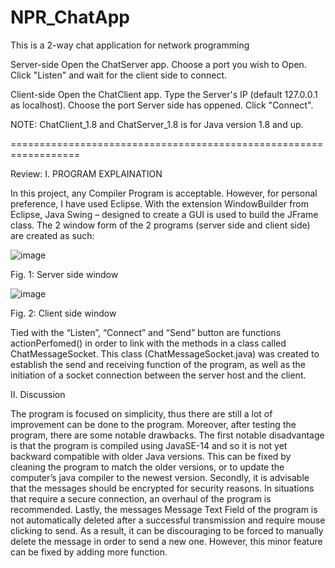 # NPR_ChatApp
This is a 2-way chat application for network programming

Server-side
Open the ChatServer app. 
Choose a port you wish to Open.
Click "Listen" and wait for the client side to connect.

Client-side
Open the ChatClient app.
Type the Server's IP (default 127.0.0.1 as localhost).
Choose the port Server side has oppened.
Click "Connect".

NOTE: ChatClient_1.8 and ChatServer_1.8 is for Java version 1.8 and up.

==================================================================

Review:
I.	PROGRAM EXPLAINATION

In this project, any Compiler Program is acceptable. However, for personal preference, I have used Eclipse. With the extension WindowBuilder from Eclipse, Java Swing – designed to create a GUI is used to build the JFrame class. The 2 window form of the 2 programs (server side and client side) are created as such:

 ![image](https://user-images.githubusercontent.com/78629757/158966189-8326ffc2-e864-4d31-ac65-f432174c54ea.png)

Fig. 1: Server side window

 ![image](https://user-images.githubusercontent.com/78629757/158966195-dc0cf09e-792f-49b1-98f5-e528fbc55de6.png)

Fig. 2: Client side window

Tied with the “Listen”, “Connect” and “Send” button are functions actionPerfomed() in order to link with the methods in a class called ChatMessageSocket. This class (ChatMessageSocket.java) was created to establish the send and receiving function of the program, as well as the initiation of a socket connection between the server host and the client.

II. Discussion

The program is focused on simplicity, thus there are still a lot of improvement can be done to the program. Moreover, after testing the program, there are some notable drawbacks. The first notable disadvantage is that the program is compiled using JavaSE-14 and so it is not yet backward compatible with older Java versions. This can be fixed by cleaning the program to match the older versions, or to update the computer’s java compiler to the newest version. Secondly, it is advisable that the messages should be encrypted for security reasons. In situations that require a secure connection, an overhaul of the program is recommended. Lastly, the messages Message Text Field of the program is not automatically deleted after a successful transmission and require mouse clicking to send. As a result, it can be discouraging to be forced to manually delete the message in order to send a new one. However, this minor feature can be fixed by adding more function.
